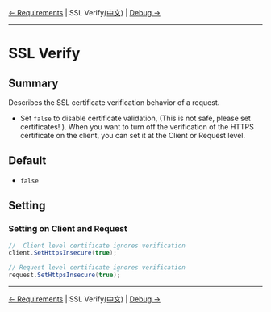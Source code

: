[← Requirements](0-Requirements-EN.md) | SSL Verify[(中文)](1-Verify-CN.md) | [Debug →](2-Debug-EN.md)
***

# SSL Verify
## Summary
Describes the SSL certificate verification behavior of a request.
- Set `false` to disable certificate validation, (This is not safe, please set certificates! ). When you want to turn off the verification of the HTTPS certificate on the client, you can set it at the Client or Request level.

## Default
- `false` 

## Setting
### Setting on Client and Request

```c#
//  Client level certificate ignores verification
client.SetHttpsInsecure(true);

// Request level certificate ignores verification
request.SetHttpsInsecure(true);
```

***
[← Requirements](0-Requirements-EN.md) | SSL Verify[(中文)](1-Verify-CN.md) | [Debug →](2-Debug-EN.md)

